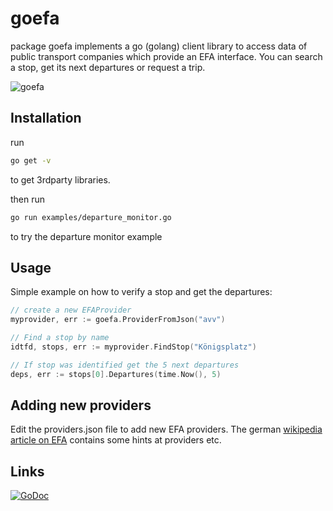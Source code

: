goefa
=====

package goefa implements a go (golang) client library to access data of public
transport companies which provide an EFA interface. You can search a stop, get
its next departures or request a trip.

![goefa](misc/goefa.png)


## Installation
run

```bash
go get -v
```
to get 3rdparty libraries.

then run
```bash
go run examples/departure_monitor.go
```
to try the departure monitor example

## Usage
Simple example on how to verify a stop and get the departures:
```go
// create a new EFAProvider
myprovider, err := goefa.ProviderFromJson("avv")

// Find a stop by name
idtfd, stops, err := myprovider.FindStop("Königsplatz")

// If stop was identified get the 5 next departures
deps, err := stops[0].Departures(time.Now(), 5)
```

## Adding new providers

Edit the providers.json file to add new EFA providers. The german [wikipedia article on EFA](https://de.wikipedia.org/wiki/Elektronische_Fahrplanauskunft_%28Software%29) contains some hints at providers etc.

## Links

[![GoDoc](https://godoc.org/github.com/golang/gddo?status.svg)](https://godoc.org/github.com/michiwend/goefa)
